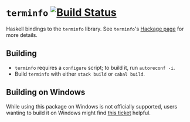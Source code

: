 `terminfo` [![Build Status](https://travis-ci.org/judah/terminfo.png?branch=master)](https://travis-ci.org/judah/terminfo)
==========

Haskell bindings to the `terminfo` library. See `terminfo`'s [Hackage page](http://hackage.haskell.org/package/terminfo) for more details.

Building
--------

* `terminfo` requires a `configure` script; to build it, run `autoreconf -i`.
* Build `terminfo` with either `stack build` or `cabal build`.

Building on Windows
-------------------

While using this package on Windows is not officially supported,
users wanting to build it on Windows might find [this
ticket](https://github.com/judah/terminfo/issues/46) helpful.
